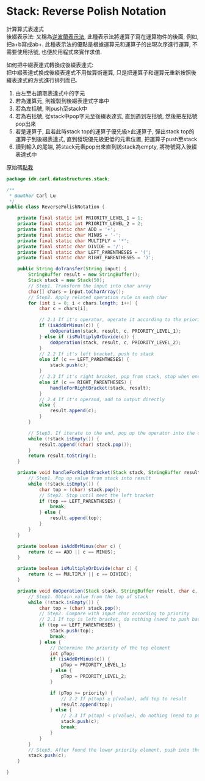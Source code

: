 # Stack: Reverse Polish Notation

計算算式表達式  
後綴表示法: 又稱為[逆波蘭表示法](https://zh.wikipedia.org/wiki/%E9%80%86%E6%B3%A2%E5%85%B0%E8%A1%A8%E7%A4%BA%E6%B3%95), 此種表示法將運算子寫在運算物件的後面, 例如, 把a+b寫成ab+. 此種表示法的優點是根據運算元和運算子的出現次序進行運算, 不需要使用括號, 也便於用程式來實作求值.

如何把中綴表達式轉換成後綴表達式:  
把中綴表達式換成後綴表達式不用做算術運算, 只是把運算子和運算元重新按照後綴表達式的方式進行排列而已.

1. 由左至右讀取表達式中的字元
2. 若為運算元, 則複製到後綴表達式字串中
3. 若為左括號, 則push至stack中
4. 若為右括號, 從stack中pop字元至後綴表達式, 直到遇到左括號, 然後把左括號pop出來
5. 若是運算子, 且若此時stack top的運算子優先級≥此運算子, 彈出stack top的運算子到後綴表達式, 直到發現優先級更低的元素位置, 把運算子push至stack
6. 讀到輸入的尾端, 將stack元素pop出來直到該stack為empty, 將符號寫入後綴表達式中

原始碼[點我](https://github.com/yotsuba1022/LeetCode/blob/master/src/main/java/idv/carl/datastructures/stack/ReversePolishNotation.java)

```java
package idv.carl.datastructures.stack;

/**
 * @author Carl Lu
 */
public class ReversePolishNotation {

    private final static int PRIORITY_LEVEL_1 = 1;
    private final static int PRIORITY_LEVEL_2 = 2;
    private final static char ADD = '+';
    private final static char MINUS = '-';
    private final static char MULTIPLY = '*';
    private final static char DIVIDE = '/';
    private final static char LEFT_PARENTHESES = '(';
    private final static char RIGHT_PARENTHESES = ')';

    public String doTransfer(String input) {
        StringBuffer result = new StringBuffer();
        Stack stack = new Stack(50);
        // Step1. Transform the input into char array
        char[] chars = input.toCharArray();
        // Step2. Apply related operation rule on each char
        for (int i = 0; i < chars.length; i++) {
            char c = chars[i];

            // 2.1 If it's operator, operate it according to the priority
            if (isAddOrMinus(c)) {
                doOperation(stack, result, c, PRIORITY_LEVEL_1);
            } else if (isMultiplyOrDivide(c)) {
                doOperation(stack, result, c, PRIORITY_LEVEL_2);
            }
            // 2.2 If it's left bracket, push to stack
            else if (c == LEFT_PARENTHESES) {
                stack.push(c);
            }
            // 2.3 If it's right bracket, pop from stack, stop when encounter the left bracket
            else if (c == RIGHT_PARENTHESES) {
                handleForRightBracket(stack, result);
            }
            // 2.4 If it's operand, add to output directly
            else {
                result.append(c);
            }
        }

        // Step3. If iterate to the end, pop up the operator into the output
        while (!stack.isEmpty()) {
            result.append((char) stack.pop());
        }
        return result.toString();
    }

    private void handleForRightBracket(Stack stack, StringBuffer result) {
        // Step1. Pop up value from stack into result
        while (!stack.isEmpty()) {
            char top = (char) stack.pop();
            // Step2. Stop until meet the left bracket
            if (top == LEFT_PARENTHESES) {
                break;
            } else {
                result.append(top);
            }
        }
    }

    private boolean isAddOrMinus(char c) {
        return (c == ADD || c == MINUS);
    }

    private boolean isMultiplyOrDivide(char c) {
        return (c == MULTIPLY || c == DIVIDE);
    }

    private void doOperation(Stack stack, StringBuffer result, char c, int priority) {
        // Step1. Obtain value from the top of stack
        while (!stack.isEmpty()) {
            char top = (char) stack.pop();
            // Step2. Compare with input char according to priority
            // 2.1 If top is left bracket, do nothing (need to push back the value)
            if (top == LEFT_PARENTHESES) {
                stack.push(top);
                break;
            } else {
                // Determine the priority of the top element
                int pTop;
                if (isAddOrMinus(c)) {
                    pTop = PRIORITY_LEVEL_1;
                } else {
                    pTop = PRIORITY_LEVEL_2;
                }

                if (pTop >= priority) {
                    // 2.2 If p(top) ≥ p(value), add top to result
                    result.append(top);
                } else {
                    // 2.3 If p(top) < p(value), do nothing (need to push back the value)
                    stack.push(c);
                    break;
                }
            }
        }
        // Step3. After found the lower priority element, push into the stack
        stack.push(c);
    }

}
```



